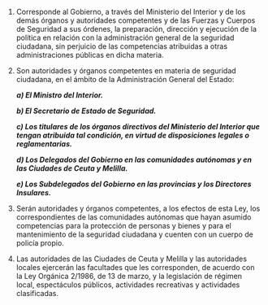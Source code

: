 1. Corresponde al Gobierno, a través del Ministerio del Interior y de los demás órganos y autoridades competentes y de las Fuerzas y Cuerpos de Seguridad a sus órdenes, la preparación, dirección y ejecución de la política en relación con la administración general de la seguridad ciudadana, sin perjuicio de las competencias atribuidas a otras administraciones públicas en dicha materia.

2. Son autoridades y órganos competentes en materia de seguridad ciudadana, en el ámbito de la Administración General del Estado:

	***a) El Ministro del Interior.***
	
	***b) El Secretario de Estado de Seguridad.***
	
	***c) Los titulares de los órganos directivos del Ministerio del Interior que tengan atribuida tal condición, en virtud de disposiciones legales o reglamentarias.***
	
	***d) Los Delegados del Gobierno en las comunidades autónomas y en las Ciudades de Ceuta y Melilla.***
	
	***e) Los Subdelegados del Gobierno en las provincias y los Directores Insulares.***
	

3. Serán autoridades y órganos competentes, a los efectos de esta Ley, los correspondientes de las comunidades autónomas que hayan asumido competencias para la protección de personas y bienes y para el mantenimiento de la seguridad ciudadana y cuenten con un cuerpo de policía propio.

4. Las autoridades de las Ciudades de Ceuta y Melilla y las autoridades locales ejercerán las facultades que les corresponden, de acuerdo con la Ley Orgánica 2/1986, de 13 de marzo, y la legislación de régimen local, espectáculos públicos, actividades recreativas y actividades clasificadas.